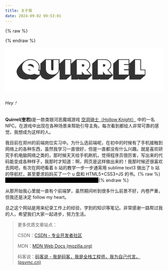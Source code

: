 ```yaml
---
title: 关于我
date: 2024-09-02 09:53:01
---
```


{% raw %}

<style type="text/css"> .heimu { color: #000; background-color: #000; }
.heimu:hover { color: #fff; } </style>

{% endraw %}

![](../images/aboutPage/logo.png)

###### Hey！

  <b>Quirrel(奎若)</b>是一款类银河恶魔城游戏 [空洞骑士（Hollow Knight）](https://hkss.huijiwiki.com/wiki/%E7%A9%BA%E6%B4%9E%E9%AA%91%E5%A3%AB_(%E6%B8%B8%E6%88%8F)) 中的一名 NPC。在游戏中出现在各种场景来帮助引导主角。每次看到都给人非常可靠的感觉，我想成为这样的人。

  我目前在郑州的前端岗位实习中。为什么选前端呢，在初中的时候有了手机接触到网络上的各种东西，虽然我学习一直很好，但是一直都没有什么兴趣。就是喜欢研究手机电脑网络之类的，那时候天天给手机刷机，觉得程序员很厉害，写出来的代码能变成各种样子，我那时才知道：啊，网页是这样做出来的！我那时候还很喜欢去网吧，有次在网吧看着 b 站的教学一步一步通宵用 sublime text3 做出了 b 站的导航栏，甚至要求妈妈买了一个 u 盘和 HTML5+CSS3+JS 的书。{% raw %}<span class="heimu">后来 U 盘在钥匙链上风吹雨打坏了，书也没看完</span>{% endraw %}

  从那开始我心里就一直有个前端梦，虽然期间听到很多什么前景不好，内卷严重，但我还是决定 follow my heart。

  总之这个网站是用来纪录工作上的经验，学到的知识等笔记。非常感谢一路帮过我的人，希望我们大家一起进步，努力生活。

> 更多优质文章站点：
>
> CSDN：[CSDN - 专业开发者社区](https://www.csdn.net/)
>
> MDN：[MDN Web Docs (mozilla.org)](https://developer.mozilla.org/zh-CN/)
>
> 码客说：[码客说 - 我是码客，我是全栈工程师，我为自己代言。 (psvmc.cn)](https://www.psvmc.cn/)

